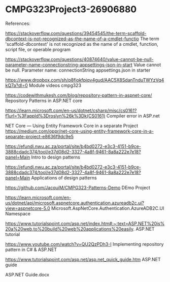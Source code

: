 # CMPG323Project3-26906880



References:

https://stackoverflow.com/questions/39454545/the-term-scaffold-dbcontext-is-not-recognized-as-the-name-of-a-cmdlet-functio
The term 'scaffold-dbcontext' is not recognized as the name of a cmdlet, function, script file, or operable program


https://stackoverflow.com/questions/40874640/value-cannot-be-null-parameter-name-connectionstring-appsettings-json-in-start
Value cannot be null. Parameter name: connectionString appsettings.json in starter

https://www.dropbox.com/sh/p8fiokfpiqv4gud/AAC5X8SdanTnduTWYzVq4kQ7a?dl=0
Module videos cmpg323

https://codewithmukesh.com/blog/repository-pattern-in-aspnet-core/
Repository Patterns in ASP.NET core

https://learn.microsoft.com/en-us/dotnet/csharp/misc/cs0161?f1url=%3FappId%3Droslyn%26k%3Dk(CS0161)
Compiler error in ASP.net

NET Core — Using Entity Framework Core in a separate Project
https://medium.com/oppr/net-core-using-entity-framework-core-in-a-separate-project-e8636f9dc9e5

https://efundi.nwu.ac.za/portal/site/b4bd0272-e3c3-4151-b9ce-3888cdadc374/tool/e37d08d2-3327-4a8f-9461-8a8a222e7e18?panel=Main
Intro to design patterns

https://efundi.nwu.ac.za/portal/site/b4bd0272-e3c3-4151-b9ce-3888cdadc374/tool/e37d08d2-3327-4a8f-9461-8a8a222e7e18?panel=Main
Applications of design patterns

https://github.com/JacquiM/CMPG323-Patterns-Demo
DEmo Project

https://learn.microsoft.com/en-us/dotnet/api/microsoft.aspnetcore.authentication.azureadb2c.ui?view=aspnetcore-5.0
Microsoft.AspNetCore.Authentication.AzureADB2C.UI Namespace

https://www.tutorialspoint.com/asp.net/index.htm#:~:text=ASP.NET%20is%20a%20web,to%20build%20web%20applications%20easily.
ASP.NET tutorial

https://www.youtube.com/watch?v=QU2QzPDh3-I
Implementing repository pattern in C# & ASP.NET

https://www.tutorialspoint.com/asp.net/asp.net_quick_guide.htm
ASP.NET guide

ASP.NET Guide.docx



